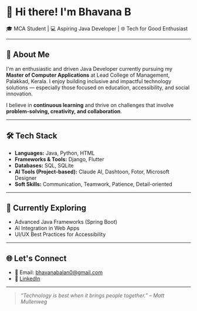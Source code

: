# 👋 Hi there! I'm Bhavana B

🎓 MCA Student | 💻 Aspiring Java Developer | 🌐 Tech for Good Enthusiast  

---

## 🚀 About Me

I'm an enthusiastic and driven Java Developer currently pursuing my **Master of Computer Applications** at Lead College of Management, Palakkad, Kerala. I enjoy building inclusive and impactful technology solutions — especially those focused on education, accessibility, and social innovation.

I believe in **continuous learning** and thrive on challenges that involve **problem-solving, creativity, and collaboration**.

---

## 🛠️ Tech Stack

- **Languages:** Java, Python, HTML  
- **Frameworks & Tools:** Django, Flutter  
- **Databases:** SQL, SQLite  
- **AI Tools (Project-based):** Claude AI, Dashtoon, Fotor, Microsoft Designer  
- **Soft Skills:** Communication, Teamwork, Patience, Detail-oriented

---

## 🌱 Currently Exploring

- Advanced Java Frameworks (Spring Boot)  
- AI Integration in Web Apps  
- UI/UX Best Practices for Accessibility  

---

## 🌐 Let's Connect

- 📧 Email: bhavanabalan0@gmail.com  
- 🔗 [LinkedIn](https://linkedin.com/in/bhavana-b-936a5730)

---

> _“Technology is best when it brings people together.” – Matt Mullenweg_
